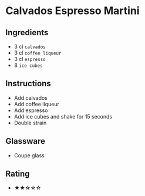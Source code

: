# Calvados Espresso Martini

## Ingredients
- 3 cl `calvados`
- 3 cl `coffee liqueur`
- 3 cl `espresso`
- 8 `ice cubes`

## Instructions
- Add calvados
- Add coffee liqueur
- Add espresso
- Add ice cubes and shake for 15 seconds
- Double strain

## Glassware
- Coupe glass

## Rating
- ★★☆☆☆